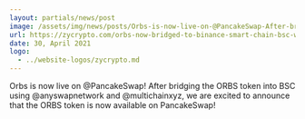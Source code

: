 ```yaml
---
layout: partials/news/post
image: /assets/img/news/posts/Orbs-is-now-live-on-@PancakeSwap-After-bridging-the-ORBS-token-into-BSC-using-@anyswapnetwork-and-@multichainxyz-zycrypto.jpeg
url: https://zycrypto.com/orbs-now-bridged-to-binance-smart-chain-bsc-with-anyswap/
date: 30, April 2021
logo: 
  - ../website-logos/zycrypto.md
---
```


Orbs is now live on @PancakeSwap! After bridging the ORBS token into BSC using @anyswapnetwork and @multichainxyz, we are excited to announce that the ORBS token is now available on PancakeSwap! 